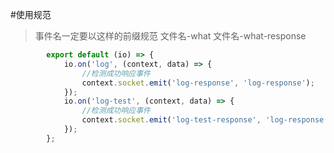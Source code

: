 #使用规范
> 事件名一定要以这样的前缀规范   文件名-what    文件名-what-response
```javascript
        export default (io) => {
            io.on('log', (context, data) => {
                //检测成功响应事件
                context.socket.emit('log-response', 'log-response');
            });
            io.on('log-test', (context, data) => {
                //检测成功响应事件
                context.socket.emit('log-test-response', 'log-response');
            });
        };